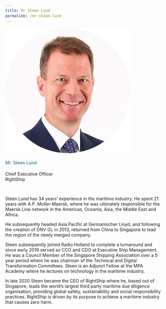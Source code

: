 ```yaml
---
title: Mr Steen Lund
permalink: /mr-steen-lund
---
```


<div class="row">
            <div class="col is-3">
              <img src="images/speakers/Steen-Lund.png">
            </div>
            <div class="col is-9 speaker-details">
              <h4>Mr. Steen Lund</h4>
<p>Chief Executive Officer<br>
RightShip</p><br>
<p>Steen Lund has 34 years’ experience in the maritime industry. He spent 21 years with A.P. Moller-Maersk, where he was ultimately responsible for the Maersk Line network in the Americas, Oceania, Asia, the Middle East and Africa.</p>
<p>
He subsequently headed Asia Pacific at Germanischer Lloyd, and following the creation of DNV GL in 2013, returned from China to Singapore to lead the region of the newly merged company.</p>
<p>
Steen subsequently joined Radio Holland to complete a turnaround and since early 2019 served as CCO and CDO at Executive Ship Management. He was a Council Member of the Singapore Shipping Association over a 5 year period where he was chairman of the Technical and Digital Transformation Committees. Steen is an Adjunct Fellow at the MPA Academy where he lectures on technology in the maritime industry.</p>
<p>
In late 2020 Steen became the CEO of RightShip where he, based out of Singapore, leads the world’s largest third party maritime due diligence organisation, providing global safety, sustainability and social responsibility practices. RightShip is driven by its purpose to achieve a maritime industry that causes zero harm.
</p>
            </div>
          </div> 
					
<style type="text/css"> 
    .is-left{
      text-align: left;
    }
    h4{
      font-weight: 500; 
      color: #337B9A !important;
    }
     .speaker-details p { text-align: justified; }
  </style>